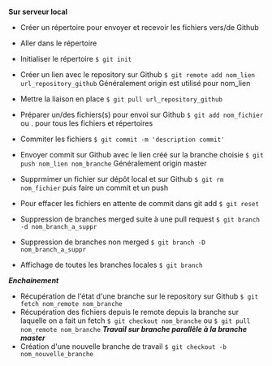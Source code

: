 **Sur serveur local**
- Créer un répertoire pour envoyer et recevoir les fichiers vers/de Github
- Aller dans le répertoire
- Initialiser le répertoire ``` $ git init ```
- Créer un lien avec le repository sur Github ``` $ git remote add nom_lien url_repository_github ``` Généralement origin est utilisé pour nom_lien
- Mettre la liaison en place  ``` $ git pull url_repository_github ```
- Préparer un/des fichiers(s) pour envoi sur Github ``` $ git add nom_fichier ``` ou . pour tous les fichiers et répertoires
- Commiter les fichiers ``` $ git commit -m 'description commit' ```
- Envoyer commit sur Github avec le lien créé sur la branche choisie ``` $ git push nom_lien nom_branche ``` Généralement origin master

- Supprmimer un fichier sur dépôt local et sur Github ``` $ git rm nom_fichier ``` puis faire un commit et un push
- Pour effacer les fichiers en attente de commit dans git add ``` $ git reset ```

- Suppression de branches merged suite à une pull request ``` $ git branch -d nom_branch_a_suppr ```
- Suppression de branches non merged ``` $ git branch -D nom_branch_a_suppr ```
- Affichage de toutes les branches locales ``` $ git branch ```

***Enchainement***
- Récupération de l'état d'une branche sur le repository sur Github ``` $ git fetch nom_remote nom_branche ```
- Récupération des fichiers depuis le remote depuis la branche sur laquelle on a fait un fetch ``` $ git checkout nom_branche ``` ou ``` $ git pull nom_remote nom_branche ```
***Travail sur branche parallèle à la branche master***
- Création d'une nouvelle branche de travail ``` $ git checkout -b nom_nouvelle_branche ```

